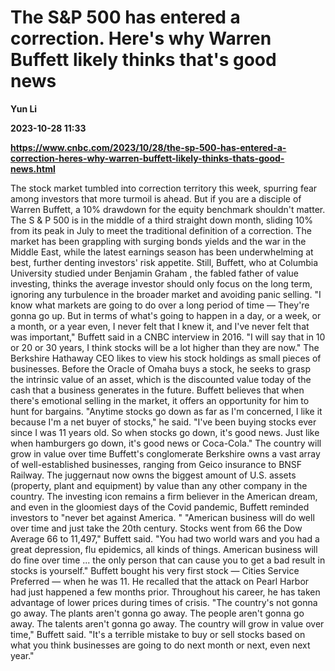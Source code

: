 # The S&P 500 has entered a correction. Here's why Warren Buffett likely thinks that's good news
**Yun Li**

**2023-10-28 11:33**

**https://www.cnbc.com/2023/10/28/the-sp-500-has-entered-a-correction-heres-why-warren-buffett-likely-thinks-thats-good-news.html**

The stock market tumbled into correction territory this week, spurring fear among investors that more turmoil is ahead. But if you are a disciple of Warren Buffett, a 10% drawdown for the equity benchmark shouldn't matter. The S & P 500 is in the middle of a third straight down month, sliding 10% from its peak in July to meet the traditional definition of a correction. The market has been grappling with surging bonds yields and the war in the Middle East, while the latest earnings season has been underwhelming at best, further denting investors' risk appetite. Still, Buffett, who at Columbia University studied under Benjamin Graham , the fabled father of value investing, thinks the average investor should only focus on the long term, ignoring any turbulence in the broader market and avoiding panic selling. "I know what markets are going to do over a long period of time — They're gonna go up. But in terms of what's going to happen in a day, or a week, or a month, or a year even, I never felt that I knew it, and I've never felt that was important," Buffett said in a CNBC interview in 2016. "I will say that in 10 or 20 or 30 years, I think stocks will be a lot higher than they are now." The Berkshire Hathaway CEO likes to view his stock holdings as small pieces of businesses. Before the Oracle of Omaha buys a stock, he seeks to grasp the intrinsic value of an asset, which is the discounted value today of the cash that a business generates in the future. Buffett believes that when there's emotional selling in the market, it offers an opportunity for him to hunt for bargains. "Anytime stocks go down as far as I'm concerned, I like it because I'm a net buyer of stocks," he said. "I've been buying stocks ever since I was 11 years old. So when stocks go down, it's good news. Just like when hamburgers go down, it's good news or Coca-Cola." The country will grow in value over time Buffett's conglomerate Berkshire owns a vast array of well-established businesses, ranging from Geico insurance to BNSF Railway. The juggernaut now owns the biggest amount of U.S. assets (property, plant and equipment) by value than any other company in the country. The investing icon remains a firm believer in the American dream, and even in the gloomiest days of the Covid pandemic, Buffett reminded investors to "never bet against America. " "American business will do well over time and just take the 20th century. Stocks went from 66 the Dow Average 66 to 11,497," Buffett said. "You had two world wars and you had a great depression, flu epidemics, all kinds of things. American business will do fine over time ... the only person that can cause you to get a bad result in stocks is yourself." Buffett bought his very first stock — Cities Service Preferred — when he was 11. He recalled that the attack on Pearl Harbor had just happened a few months prior. Throughout his career, he has taken advantage of lower prices during times of crisis. "The country's not gonna go away. The plants aren't gonna go away. The people aren't gonna go away. The talents aren't gonna go away. The country will grow in value over time," Buffett said. "It's a terrible mistake to buy or sell stocks based on what you think businesses are going to do next month or next, even next year."